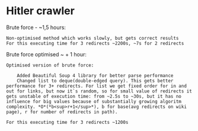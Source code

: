 # Hitler crawler

Brute force - ~1,5 hours:
    
    Non-optimised method which works slowly, but gets correct results
    For this executing time for 3 redirects ~2200s, ~7s for 2 redirects

Brute force optimised ~ + 1 hour: 

    Optimised version of brute force:

        Added Beautiful Soup 4 library for better parse performance
        Changed list to deque(double-edged query). This gets better performance for 3+ redirects. For list we get fixed order for in and out for links, but now it`s random, so for small value of redirects it gets unstable of execution time: from ~2.5s to ~30s, but it has no influence for big values because of substantially growing algoritm complexity. *O*(*b<sup>r+1</sup>*), b for base(avg redirects on wiki page), r for number of redirects in path). 

    For this executing time for 3 redirects ~1200s

